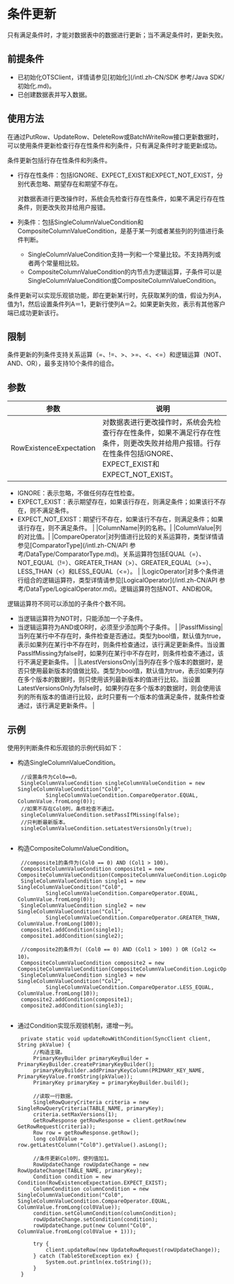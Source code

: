 # 条件更新

只有满足条件时，才能对数据表中的数据进行更新；当不满足条件时，更新失败。

## 前提条件

-   已初始化OTSClient，详情请参见[初始化](/intl.zh-CN/SDK 参考/Java SDK/初始化.md)。
-   已创建数据表并写入数据。

## 使用方法

在通过PutRow、UpdateRow、DeleteRow或BatchWriteRow接口更新数据时，可以使用条件更新检查行存在性条件和列条件，只有满足条件时才能更新成功。

条件更新包括行存在性条件和列条件。

-   行存在性条件：包括IGNORE、EXPECT\_EXIST和EXPECT\_NOT\_EXIST，分别代表忽略、期望存在和期望不存在。

    对数据表进行更改操作时，系统会先检查行存在性条件，如果不满足行存在性条件，则更改失败并给用户报错。

-   列条件：包括SingleColumnValueCondition和CompositeColumnValueCondition，是基于某一列或者某些列的列值进行条件判断。
    -   SingleColumnValueCondition支持一列和一个常量比较。不支持两列或者两个常量相比较。
    -   CompositeColumnValueCondition的内节点为逻辑运算，子条件可以是SingleColumnValueCondition或CompositeColumnValueCondition。

条件更新可以实现乐观锁功能，即在更新某行时，先获取某列的值，假设为列A，值为1，然后设置条件列A＝1，更新行使列A＝2。如果更新失败，表示有其他客户端已成功更新该行。

## 限制

条件更新的列条件支持关系运算（=、!=、\>、\>=、<、<=）和逻辑运算（NOT、AND、OR），最多支持10个条件的组合。

## 参数

|参数|说明|
|--|--|
|RowExistenceExpectation|对数据表进行更改操作时，系统会先检查行存在性条件，如果不满足行存在性条件，则更改失败并给用户报错。行存在性条件包括IGNORE、EXPECT\_EXIST和EXPECT\_NOT\_EXIST。

-   IGNORE：表示忽略，不做任何存在性检查。
-   EXPECT\_EXIST：表示期望存在，如果该行存在，则满足条件；如果该行不存在，则不满足条件。
-   EXPECT\_NOT\_EXIST：期望行不存在，如果该行不存在，则满足条件；如果该行存在，则不满足条件。 |
|ColumnName|列的名称。|
|ColumnValue|列的对比值。|
|CompareOperator|对列值进行比较的关系运算符，类型详情请参见[ComparatorType](/intl.zh-CN/API 参考/DataType/ComparatorType.md)。关系运算符包括EQUAL（=）、NOT\_EQUAL（!=）、GREATER\_THAN（\>）、GREATER\_EQUAL（\>=）、LESS\_THAN（<）和LESS\_EQUAL（<=）。 |
|LogicOperator|对多个条件进行组合的逻辑运算符，类型详情请参见[LogicalOperator](/intl.zh-CN/API 参考/DataType/LogicalOperator.md)。逻辑运算符包括NOT、AND和OR。

逻辑运算符不同可以添加的子条件个数不同。

-   当逻辑运算符为NOT时，只能添加一个子条件。
-   当逻辑运算符为AND或OR时，必须至少添加两个子条件。 |
|PassIfMissing|当列在某行中不存在时，条件检查是否通过。类型为bool值，默认值为true，表示如果列在某行中不存在时，则条件检查通过，该行满足更新条件。当设置PassIfMissing为false时，如果列在某行中不存在时，则条件检查不通过，该行不满足更新条件。 |
|LatestVersionsOnly|当列存在多个版本的数据时，是否只使用最新版本的值做比较。类型为bool值，默认值为true，表示如果列存在多个版本的数据时，则只使用该列最新版本的值进行比较。当设置LatestVersionsOnly为false时，如果列存在多个版本的数据时，则会使用该列的所有版本的值进行比较，此时只要有一个版本的值满足条件，就条件检查通过，该行满足更新条件。 |

## 示例

使用列判断条件和乐观锁的示例代码如下：

-   构造SingleColumnValueCondition。

    ```
     //设置条件为Col0==0。
     SingleColumnValueCondition singleColumnValueCondition = new SingleColumnValueCondition("Col0",
             SingleColumnValueCondition.CompareOperator.EQUAL, ColumnValue.fromLong(0));
     //如果不存在Col0列，条件检查不通过。
     singleColumnValueCondition.setPassIfMissing(false);
     //只判断最新版本。
     singleColumnValueCondition.setLatestVersionsOnly(true);
                        
    ```

-   构造CompositeColumnValueCondition。

    ```
     //composite1的条件为(Col0 == 0) AND (Col1 > 100)。
     CompositeColumnValueCondition composite1 = new CompositeColumnValueCondition(CompositeColumnValueCondition.LogicOperator.AND);
     SingleColumnValueCondition single1 = new SingleColumnValueCondition("Col0",
             SingleColumnValueCondition.CompareOperator.EQUAL, ColumnValue.fromLong(0));
     SingleColumnValueCondition single2 = new SingleColumnValueCondition("Col1",
             SingleColumnValueCondition.CompareOperator.GREATER_THAN, ColumnValue.fromLong(100));
     composite1.addCondition(single1);
     composite1.addCondition(single2);
    
     //composite2的条件为( (Col0 == 0) AND (Col1 > 100) ) OR (Col2 <= 10)。
     CompositeColumnValueCondition composite2 = new CompositeColumnValueCondition(CompositeColumnValueCondition.LogicOperator.OR);
     SingleColumnValueCondition single3 = new SingleColumnValueCondition("Col2",
             SingleColumnValueCondition.CompareOperator.LESS_EQUAL, ColumnValue.fromLong(10));
     composite2.addCondition(composite1);
     composite2.addCondition(single3);     
                        
    ```

-   通过Condition实现乐观锁机制，递增一列。

    ```
     private static void updateRowWithCondition(SyncClient client, String pkValue) {
         //构造主键。
         PrimaryKeyBuilder primaryKeyBuilder = PrimaryKeyBuilder.createPrimaryKeyBuilder();
         primaryKeyBuilder.addPrimaryKeyColumn(PRIMARY_KEY_NAME, PrimaryKeyValue.fromString(pkValue));
         PrimaryKey primaryKey = primaryKeyBuilder.build();
    
         //读取一行数据。
         SingleRowQueryCriteria criteria = new SingleRowQueryCriteria(TABLE_NAME, primaryKey);
         criteria.setMaxVersions(1);
         GetRowResponse getRowResponse = client.getRow(new GetRowRequest(criteria));
         Row row = getRowResponse.getRow();
         long col0Value = row.getLatestColumn("Col0").getValue().asLong();
    
         //条件更新Col0列，使列值加1。
         RowUpdateChange rowUpdateChange = new RowUpdateChange(TABLE_NAME, primaryKey);
         Condition condition = new Condition(RowExistenceExpectation.EXPECT_EXIST);
         ColumnCondition columnCondition = new SingleColumnValueCondition("Col0", SingleColumnValueCondition.CompareOperator.EQUAL, ColumnValue.fromLong(col0Value));
         condition.setColumnCondition(columnCondition);
         rowUpdateChange.setCondition(condition);
         rowUpdateChange.put(new Column("Col0", ColumnValue.fromLong(col0Value + 1)));
    
         try {
             client.updateRow(new UpdateRowRequest(rowUpdateChange));
         } catch (TableStoreException ex) {
             System.out.println(ex.toString());
         }
     }
                        
    ```


